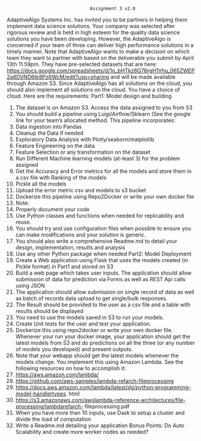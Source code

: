                                    Assignment 3 v2.0


AdaptiveAlgo Systems Inc. has invited you to be partners in helping them implement data
science solutions. Your company was selected after rigorous review and is held in high esteem
for the quality data science solutions you have been developing. However, the AdaptiveAlgo is
concerned if your team of three can deliver high performance solutions in a timely manner. Note
that AdaptiveAlgo wants to make a decision on which team they want to partner with based on
the deliverable you submit by April 13th 11.59pm. They have pre-selected datasets that are
here: https://docs.google.com/spreadsheets/d/1n_bHTkz6G76rgH1Vhu_065ZWEP2a8DVND6tk8Pz6WcM/edit?usp=sharing
and will be made available through Amazon S3. Since AdaptiveAlgo has all solutions on the
cloud, you should also implement all solutions on the cloud. You have a choice of cloud.
Here are the requirements:
Part1: Model design and building
1. The dataset is on Amazon S3. Access the data assigned to you from S3
2. You should build a pipeline using Luigi/Airflow/Sklearn (See the google link for your
team’s allocated method. This pipeline incorporates:
1. Data ingestion into Pandas
2. Cleanup the Data if needed
3. Exploratory Data Analysis with Plotly/seaborn/matplotlib
4. Feature Engineering on the data
5. Feature Selection or any transformation on the dataset
6. Run Different Machine learning models (at-least 3) for the problem assigned
7. Get the Accuracy and Error metrics for all the models and store them in a csv file
with Ranking of the models
8. Pickle all the models
9. Upload the error metric csv and models to s3 bucket
3. Dockerize this pipeline using Repo2Docker or write your own docker file
4. Note:
1. Properly document your code
2. Use Python classes and functions when needed for replicability and reuse.
3. You should try and use configuration files when possible to ensure you can make
modifications and your solution is generic.
4. You should also write a comprehensive Readme.md to detail your design,
implementation, results and analysis
5. Use any other Python package when needed
Part2: Model Deployment
1. Create a Web application using Flask that uses the models created (in Pickle format) in
Part1 and stored on S3
2. Build a web page which takes user inputs. The application should allow submission of
data for prediction via Forms as well as REST Api calls using JSON
3. The application should allow submission on single record of data as well as batch of
records data upload to get single/bulk responses.
4. The Result should be provided to the user as a csv file and a table with results should be
displayed
5. You need to use the models saved in S3 to run your models.
6. Create Unit tests for the user and test your application.
7. Dockerize this using repo2docker or write your own docker file. Whenever your run your
docker image, your application should get the latest models from S3 and do predictions on all
the three (or any number of models you developed) and present outputs.
8. Note that your webapp should get the latest models whenever the models change. You
implement this using Amazon Lambda. See the following resources on how to accomplish it:
1. https://aws.amazon.com/lambda/
2. https://github.com/aws-samples/lambda-refarch-fileprocessing
3. https://docs.aws.amazon.com/lambda/latest/dg/python-programming-model-handlertypes.
html
4. https://s3.amazonaws.com/awslambda-reference-architectures/file-processing/lambdarefarch-
fileprocessing.pdf
9. When you have more than 10 inputs, use Dask to setup a cluster and divide the load of
computation
10. Write a Readme.md detailing your application
Bonus Points:
Do Auto Scalability and create more worker nodes as needed?
